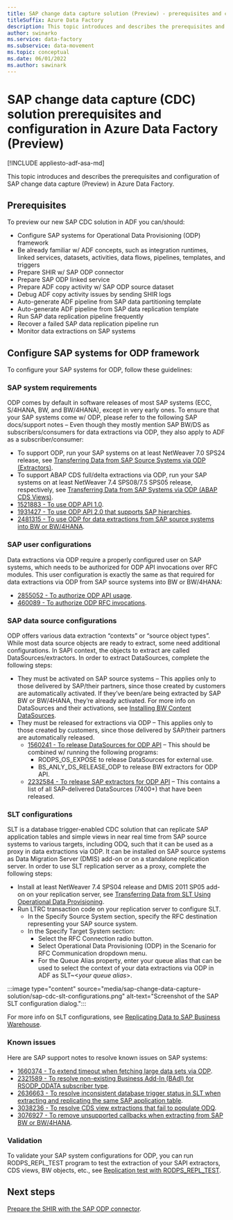```yaml
---
title: SAP change data capture solution (Preview) - prerequisites and configuration
titleSuffix: Azure Data Factory
description: This topic introduces and describes the prerequisites and configuration of SAP change data capture (Preview) in Azure Data Factory.
author: swinarko
ms.service: data-factory
ms.subservice: data-movement
ms.topic: conceptual
ms.date: 06/01/2022
ms.author: sawinark
---
```


# SAP change data capture (CDC) solution prerequisites and configuration in Azure Data Factory (Preview)

[!INCLUDE appliesto-adf-asa-md]

This topic introduces and describes the prerequisites and configuration of SAP change data capture (Preview) in Azure Data Factory.

## Prerequisites

To preview our new SAP CDC solution in ADF you can/should:

- Configure SAP systems for Operational Data Provisioning (ODP) framework
- Be already familiar w/ ADF concepts, such as integration runtimes, linked services, datasets, activities, data flows, pipelines, templates, and triggers
- Prepare SHIR w/ SAP ODP connector
- Prepare SAP ODP linked service
- Prepare ADF copy activity w/ SAP ODP source dataset
- Debug ADF copy activity issues by sending SHIR logs
- Auto-generate ADF pipeline from SAP data partitioning template
- Auto-generate ADF pipeline from SAP data replication template
- Run SAP data replication pipeline frequently
- Recover a failed SAP data replication pipeline run
- Monitor data extractions on SAP systems

## Configure SAP systems for ODP framework

To configure your SAP systems for ODP, follow these guidelines:

### SAP system requirements

ODP comes by default in software releases of most SAP systems (ECC, S/4HANA, BW, and BW/4HANA), except in very early ones.  To ensure that your SAP systems come w/ ODP, please refer to the following SAP docs/support notes – Even though they mostly mention SAP BW/DS as subscribers/consumers for data extractions via ODP, they also apply to ADF as a subscriber/consumer:
- To support ODP, run your SAP systems on at least NetWeaver 7.0 SPS24 release, see [Transferring Data from SAP Source Systems via ODP (Extractors)](https://help.sap.com/docs/SAP_BW4HANA/107a6e8a38b74ede94c833ca3b7b6f51/327833022dcf42159a5bec552663dc51.html).
- To support ABAP CDS full/delta extractions via ODP, run your SAP systems on at least NetWeaver 7.4 SPS08/7.5 SPS05 release, respectively, see [Transferring Data from SAP Systems via ODP (ABAP CDS Views)](https://help.sap.com/docs/SAP_BW4HANA/107a6e8a38b74ede94c833ca3b7b6f51/af11a5cb6d2e4d4f90d344f58fa0fb1d.html). 
- [1521883 - To use ODP API 1.0](https://launchpad.support.sap.com/#/notes/1521883).
- [1931427 - To use ODP API 2.0 that supports SAP hierarchies](https://launchpad.support.sap.com/#/notes/1931427).
- [2481315 - To use ODP for data extractions from SAP source systems into BW or BW/4HANA](https://launchpad.support.sap.com/#/notes/2481315).

### SAP user configurations

Data extractions via ODP require a properly configured user on SAP systems, which needs to be authorized for ODP API invocations over RFC modules.  This user configuration is exactly the same as that required for data extractions via ODP from SAP source systems into BW or BW/4HANA:
- [2855052 - To authorize ODP API usage](https://launchpad.support.sap.com/#/notes/2855052).
- [460089 - To authorize ODP RFC invocations](https://launchpad.support.sap.com/#/notes/460089).

### SAP data source configurations

ODP offers various data extraction “contexts” or “source object types”.  While most data source objects are ready to extract, some need additional configurations.  In SAPI context, the objects to extract are called DataSources/extractors.  In order to extract DataSources, complete the following steps:
- They must be activated on SAP source systems – This applies only to those delivered by SAP/their partners, since those created by customers are automatically activated.  If they’ve been/are being extracted by SAP BW or BW/4HANA, they’re already activated.  For more info on DataSources and their activations, see [Installing BW Content DataSources](https://help.sap.com/saphelp_nw73/helpdata/en/4a/1be8b7aece044fe10000000a421937/frameset.htm).
- They must be released for extractions via ODP – This applies only to those created by customers, since those delivered by SAP/their partners are automatically released.
   - [1560241 - To release DataSources for ODP API](https://launchpad.support.sap.com/#/notes/1560241) – This should be combined w/ running the following programs:
      - RODPS_OS_EXPOSE to release DataSources for external use.
      - BS_ANLY_DS_RELEASE_ODP to release BW extractors for ODP API.
   - [2232584 - To release SAP extractors for ODP API](https://launchpad.support.sap.com/#/notes/2232584) – This contains a list of all SAP-delivered DataSources (7400+) that have been released.

### SLT configurations

SLT is a database trigger-enabled CDC solution that can replicate SAP application tables and simple views in near real time from SAP source systems to various targets, including ODQ, such that it can be used as a proxy in data extractions via ODP.  It can be installed on SAP source systems as Data Migration Server (DMIS) add-on or on a standalone replication server.  In order to use SLT replication server as a proxy, complete the following steps:
- Install at least NetWeaver 7.4 SPS04 release and DMIS 2011 SP05 add-on on your replication server, see [Transferring Data from SLT Using Operational Data Provisioning](https://help.sap.com/docs/SAP_NETWEAVER_750/ccc9cdbdc6cd4eceaf1e5485b1bf8f4b/6ca2eb9870c049159de25831d3269f3f.html).
- Run LTRC transaction code on your replication server to configure SLT.
   - In the Specify Source System section, specify the RFC destination representing your SAP source system.
   - In the Specify Target System section:
      - Select the RFC Connection radio button. 
      - Select Operational Data Provisioning (ODP) in the Scenario for RFC Communication dropdown menu.
      - For the Queue Alias property, enter your queue alias that can be used to select the context of your data extractions via ODP in ADF as SLT~<_your queue alias_>.

:::image type="content" source="media/sap-change-data-capture-solution/sap-cdc-slt-configurations.png" alt-text="Screenshot of the SAP SLT configuration dialog."::: 

For more info on SLT configurations, see [Replicating Data to SAP Business Warehouse](https://help.sap.com/docs/SAP_LANDSCAPE_TRANSFORMATION_REPLICATION_SERVER/969cf5258b964a5ba56380da648ac84e/737e69568fb4c359e10000000a441470.html).

### Known issues

Here are SAP support notes to resolve known issues on SAP systems:
- [1660374 - To extend timeout when fetching large data sets via ODP](https://launchpad.support.sap.com/#/notes/1660374).
- [2321589 - To resolve non-existing Business Add-In (BAdI) for RSODP_ODATA subscriber type](https://launchpad.support.sap.com/#/notes/2321589).
- [2636663 - To resolve inconsistent database trigger status in SLT when extracting and replicating the same SAP application table](https://launchpad.support.sap.com/#/notes/2636663).
- [3038236 - To resolve CDS view extractions that fail to populate ODQ](https://launchpad.support.sap.com/#/notes/3038236).
- [3076927 - To remove unsupported callbacks when extracting from SAP BW or BW/4HANA](https://launchpad.support.sap.com/#/notes/3076927).

### Validation

To validate your SAP system configurations for ODP, you can run RODPS_REPL_TEST program to test the extraction of your SAPI extractors, CDS views, BW objects, etc., see [Replication test with RODPS_REPL_TEST](https://wiki.scn.sap.com/wiki/display/BI/Replication+test+with+RODPS_REPL_TEST).

## Next steps

[Prepare the SHIR with the SAP ODP connector](sap-change-data-capture-shir-preparation.md).